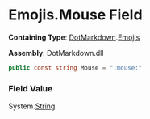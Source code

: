 # Emojis\.Mouse Field

**Containing Type**: [DotMarkdown](../../README.md)\.[Emojis](../README.md)

**Assembly**: DotMarkdown\.dll

```csharp
public const string Mouse = ":mouse:"
```

### Field Value

System\.[String](https://docs.microsoft.com/en-us/dotnet/api/system.string)